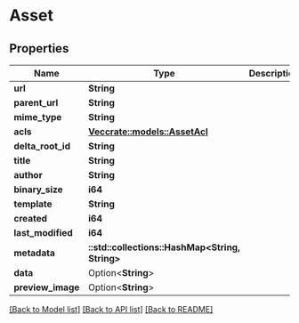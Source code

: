 # Asset

## Properties

Name | Type | Description | Notes
------------ | ------------- | ------------- | -------------
**url** | **String** |  | 
**parent_url** | **String** |  | 
**mime_type** | **String** |  | 
**acls** | [**Vec<crate::models::AssetAcl>**](AssetACL.md) |  | 
**delta_root_id** | **String** |  | 
**title** | **String** |  | 
**author** | **String** |  | 
**binary_size** | **i64** |  | 
**template** | **String** |  | 
**created** | **i64** |  | 
**last_modified** | **i64** |  | 
**metadata** | **::std::collections::HashMap<String, String>** |  | 
**data** | Option<**String**> |  | [optional]
**preview_image** | Option<**String**> |  | [optional]

[[Back to Model list]](../README.md#documentation-for-models) [[Back to API list]](../README.md#documentation-for-api-endpoints) [[Back to README]](../README.md)


